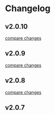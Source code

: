# Changelog


## v2.0.10

[compare changes](https://github.com/gyxoBka/nuxt-breakpoints-media/compare/v2.0.9...v2.0.10)

## v2.0.9

[compare changes](https://github.com/gyxoBka/nuxt-breakpoints-media/compare/v2.0.8...v2.0.9)

## v2.0.8

[compare changes](https://github.com/gyxoBka/nuxt-breakpoints-media/compare/v2.0.7...v2.0.8)

## v2.0.7

